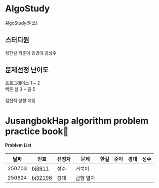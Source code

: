 # AlgoStudy
AlgoStudy(알쓰) 

## 스터디원 
정한길 최준아 민경대 김성수

## 문제선정 난이도
프로그래머스 1 ~ 2
<br>
백준 실 3 ~ 골 5 
<br>
<br>
점진적 상향 예정

# JusangbokHap algorithm problem practice book📝



#### Problem List
|날짜|번호|선정자|문제|한길|준아|경대|성수|
|---|---|---|---|---|---|---|---|
|250703|[bj8911](https://www.acmicpc.net/problem/8911)|성수|거북이||||
|250624|[bj32196](https://www.acmicpc.net/problem/32196)|경대|급행 열차||||
